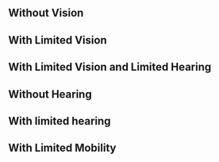 ## Without Vision
## With Limited Vision
## With Limited Vision and Limited Hearing
## Without Hearing
## With limited hearing
## With Limited Mobility
